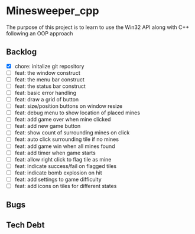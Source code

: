 # Minesweeper_cpp

The purpose of this project is to learn to use the Win32 API along with C++ following an OOP approach

## Backlog

- [x] chore: initalize git repository
- [ ] feat: the window construct
- [ ] feat: the menu bar construct
- [ ] feat: the status bar construct
- [ ] feat: basic error handling
- [ ] feat: draw a grid of button
- [ ] feat: size/position buttons on window resize
- [ ] feat: debug menu to show location of placed mines
- [ ] feat: add game over when mine clicked
- [ ] feat: add new game button
- [ ] feat: show count of surrounding mines on click
- [ ] feat: auto click surrounding tile if no mines
- [ ] feat: add game win when all mines found
- [ ] feat: add timer when game starts
- [ ] feat: allow right click to flag tile as mine
- [ ] feat: indicate success/fail on flagged tiles
- [ ] feat: indicate bomb explosion on hit
- [ ] feat: add settings to game difficulty
- [ ] feat: add icons on tiles for different states

## Bugs

## Tech Debt